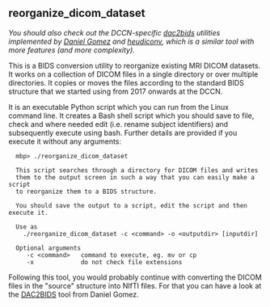 ## reorganize_dicom_dataset

*You should also check out the DCCN-specific [dac2bids](https://github.com/dangom/dac2bids) utilities implemented by [Daniel Gomez](https://github.com/dangom) and [heudiconv](https://github.com/nipy/heudiconv), which is a similar tool with more features (and more complexity).*

This is a BIDS conversion utility to reorganize existing MRI DICOM datasets. It works on a collection of DICOM files in a single directory or over multiple directories. It copies or moves the files according to the standard BIDS structure that we started using from 2017 onwards at the DCCN.

It is an executable Python script which you can run from the Linux command line. It creates a Bash shell script which you should save to file, check and where needed edit (i.e. rename subject identifiers) and subsequently execute using bash. Further details are provided if you execute it without any arguments:

```
  mbp> ./reorganize_dicom_dataset

  This script searches through a directory for DICOM files and writes
  them to the output screen in such a way that you can easily make a script
  to reorganize them to a BIDS structure.

  You should save the output to a script, edit the script and then execute it.

  Use as
    ./reorganize_dicom_dataset -c <command> -o <outputdir> [inputdir]

  Optional arguments
     -c <command>   command to execute, eg. mv or cp
     -x             do not check file extensions
```

Following this tool, you would probably continue with converting the DICOM files in the "source" structure into NIfTI files. For that you can have a look at the [DAC2BIDS](https://github.com/dangom/dac2bids) tool from Daniel Gomez.

